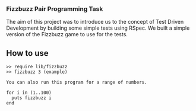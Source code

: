 ### Fizzbuzz Pair Programming Task

The aim of this project was to introduce us to the concept of Test Driven Development by building some simple tests using RSpec.
We built a simple version of the Fizzbuzz game to use for the tests.

## How to use

```
>> require lib/fizzbuzz
>> fizzbuzz 3 (example)

You can also run this program for a range of numbers.

for i in (1..100) 
  puts fizzbuzz i
end
